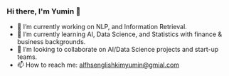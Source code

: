 ### Hi there, I'm Yumin 👋


- 🔭 I’m currently working on NLP, and Information Retrieval. 
- 🌱 I’m currently learning AI, Data Science, and Statistics with finance & business backgrounds.
- 👯 I’m looking to collaborate on AI/Data Science projects and start-up teams. 
- 📫 How to reach me: alfhsenglishkimyumin@gmial.com
